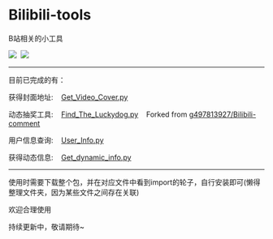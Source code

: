 # Bilibili-tools
B站相关的小工具

<div align="left"><img src="https://img.shields.io/github/stars/AlanStar233/Bilibili-tools">&nbsp; <img src="https://img.shields.io/github/issues/AlanStar233/Bilibili-tools?color=%237ed321"></div>

--------------------------------------------------------------------------------

目前已完成的有：

获得封面地址:&nbsp;&nbsp;&nbsp;&nbsp;[Get_Video_Cover.py](https://github.com/AlanStar233/Bilibili-tools/blob/main/Get_Video_Cover.py)

动态抽奖工具:&nbsp;&nbsp;&nbsp;&nbsp;[Find_The_Luckydog.py](https://github.com/AlanStar233/Bilibili-tools/blob/main/Find_The_Luckydog.py)&nbsp;&nbsp;&nbsp;&nbsp;Forked from [g497813927/Bilibili-comment](https://github.com/g497813927/Bilibili-comment)

用户信息查询:&nbsp;&nbsp;&nbsp;&nbsp;[User_Info.py](https://github.com/AlanStar233/Bilibili-tools/blob/main/User_Info.py)

获得动态信息:&nbsp;&nbsp;&nbsp;&nbsp;[Get_dynamic_info.py](https://github.com/AlanStar233/Bilibili-tools/blob/main/Get_dynamic_info.py)

--------------------------------------------------------------------------------

使用时需要下载整个包，并在对应文件中看到import的轮子，自行安装即可(懒得整理文件夹，因为某些文件之间存在关联)

欢迎合理使用

持续更新中，敬请期待~

